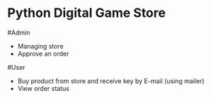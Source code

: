 # Python Digital Game Store

#Admin
- Managing store
- Approve an order

#User
- Buy product from store and receive key by E-mail (using mailer)
- View order status
